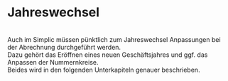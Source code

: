# Jahreswechsel
<br />
Auch im Simplic müssen pünktlich zum Jahreswechsel Anpassungen bei der Abrechnung durchgeführt werden.<br />
Dazu gehört das Eröffnen eines neuen Geschäftsjahres und ggf. das Anpassen der Nummernkreise.<br />
Beides wird in den folgenden Unterkapiteln genauer beschrieben.